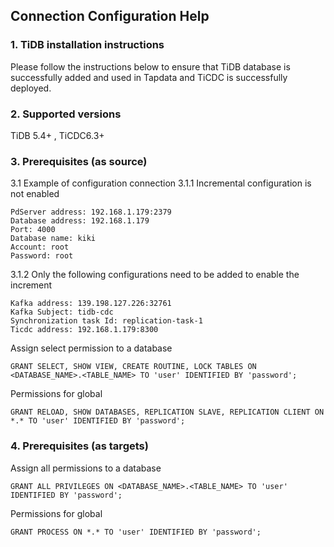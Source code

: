 ## **Connection Configuration Help**

### **1. TiDB installation instructions**


Please follow the instructions below to ensure that TiDB database is successfully added and used in Tapdata and TiCDC is successfully deployed.

### **2. Supported versions**
TiDB 5.4+ , TiCDC6.3+
### **3. Prerequisites (as source)**
3.1 Example of configuration connection
3.1.1 Incremental configuration is not enabled
```
PdServer address: 192.168.1.179:2379
Database address: 192.168.1.179
Port: 4000
Database name: kiki
Account: root
Password: root
```
3.1.2 Only the following configurations need to be added to enable the increment
```
Kafka address: 139.198.127.226:32761
Kafka Subject: tidb-cdc
Synchronization task Id: replication-task-1
Ticdc address: 192.168.1.179:8300
```

Assign select permission to a database
```
GRANT SELECT, SHOW VIEW, CREATE ROUTINE, LOCK TABLES ON <DATABASE_NAME>.<TABLE_NAME> TO 'user' IDENTIFIED BY 'password';
```
Permissions for global
```
GRANT RELOAD, SHOW DATABASES, REPLICATION SLAVE, REPLICATION CLIENT ON *.* TO 'user' IDENTIFIED BY 'password';
```
###  **4. Prerequisites (as targets)**
Assign all permissions to a database
```
GRANT ALL PRIVILEGES ON <DATABASE_NAME>.<TABLE_NAME> TO 'user' IDENTIFIED BY 'password';
```
Permissions for global
```
GRANT PROCESS ON *.* TO 'user' IDENTIFIED BY 'password';
```
